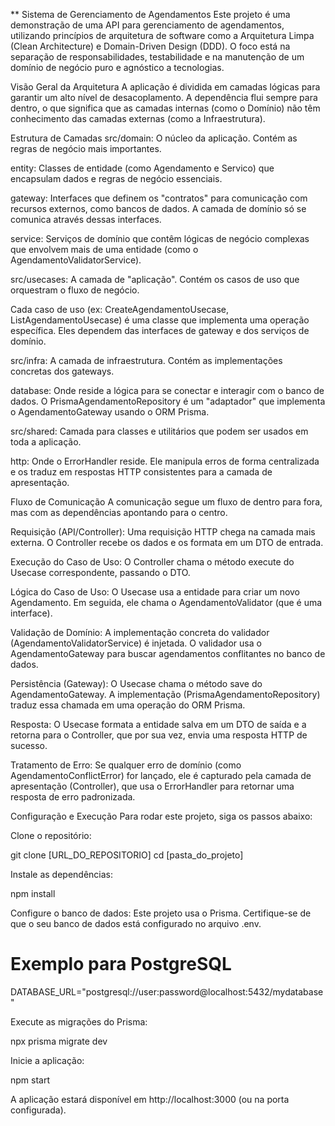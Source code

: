 ** Sistema de Gerenciamento de Agendamentos
Este projeto é uma demonstração de uma API para gerenciamento de agendamentos, utilizando princípios de arquitetura de software como a Arquitetura Limpa (Clean Architecture) e Domain-Driven Design (DDD). O foco está na separação de responsabilidades, testabilidade e na manutenção de um domínio de negócio puro e agnóstico a tecnologias.

Visão Geral da Arquitetura
A aplicação é dividida em camadas lógicas para garantir um alto nível de desacoplamento. A dependência flui sempre para dentro, o que significa que as camadas internas (como o Domínio) não têm conhecimento das camadas externas (como a Infraestrutura).

Estrutura de Camadas
src/domain: O núcleo da aplicação. Contém as regras de negócio mais importantes.

entity: Classes de entidade (como Agendamento e Servico) que encapsulam dados e regras de negócio essenciais.

gateway: Interfaces que definem os "contratos" para comunicação com recursos externos, como bancos de dados. A camada de domínio só se comunica através dessas interfaces.

service: Serviços de domínio que contêm lógicas de negócio complexas que envolvem mais de uma entidade (como o AgendamentoValidatorService).

src/usecases: A camada de "aplicação". Contém os casos de uso que orquestram o fluxo de negócio.

Cada caso de uso (ex: CreateAgendamentoUsecase, ListAgendamentoUsecase) é uma classe que implementa uma operação específica. Eles dependem das interfaces de gateway e dos serviços de domínio.

src/infra: A camada de infraestrutura. Contém as implementações concretas dos gateways.

database: Onde reside a lógica para se conectar e interagir com o banco de dados. O PrismaAgendamentoRepository é um "adaptador" que implementa o AgendamentoGateway usando o ORM Prisma.

src/shared: Camada para classes e utilitários que podem ser usados em toda a aplicação.

http: Onde o ErrorHandler reside. Ele manipula erros de forma centralizada e os traduz em respostas HTTP consistentes para a camada de apresentação.

Fluxo de Comunicação
A comunicação segue um fluxo de dentro para fora, mas com as dependências apontando para o centro.

Requisição (API/Controller): Uma requisição HTTP chega na camada mais externa. O Controller recebe os dados e os formata em um DTO de entrada.

Execução do Caso de Uso: O Controller chama o método execute do Usecase correspondente, passando o DTO.

Lógica do Caso de Uso: O Usecase usa a entidade para criar um novo Agendamento. Em seguida, ele chama o AgendamentoValidator (que é uma interface).

Validação de Domínio: A implementação concreta do validador (AgendamentoValidatorService) é injetada. O validador usa o AgendamentoGateway para buscar agendamentos conflitantes no banco de dados.

Persistência (Gateway): O Usecase chama o método save do AgendamentoGateway. A implementação (PrismaAgendamentoRepository) traduz essa chamada em uma operação do ORM Prisma.

Resposta: O Usecase formata a entidade salva em um DTO de saída e a retorna para o Controller, que por sua vez, envia uma resposta HTTP de sucesso.

Tratamento de Erro: Se qualquer erro de domínio (como AgendamentoConflictError) for lançado, ele é capturado pela camada de apresentação (Controller), que usa o ErrorHandler para retornar uma resposta de erro padronizada.

Configuração e Execução
Para rodar este projeto, siga os passos abaixo:

Clone o repositório:

git clone [URL_DO_REPOSITORIO]
cd [pasta_do_projeto]

Instale as dependências:

npm install

Configure o banco de dados:
Este projeto usa o Prisma. Certifique-se de que o seu banco de dados está configurado no arquivo .env.

# Exemplo para PostgreSQL
DATABASE_URL="postgresql://user:password@localhost:5432/mydatabase"

Execute as migrações do Prisma:

npx prisma migrate dev

Inicie a aplicação:

npm start

A aplicação estará disponível em http://localhost:3000 (ou na porta configurada).